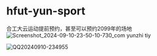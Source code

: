 # hfut-yun-sport
合工大云运动提前预约，甚至可以预约2099年的场地
![Screenshot_2024-09-10-23-50-10-730_com yunzhi tiy](https://github.com/user-attachments/assets/8a432441-3260-413b-927b-c453b4302f95)

![QQ20240910-234955](https://github.com/user-attachments/assets/26cc1aea-81e6-44af-a74b-4ef2d6ce25ad)
